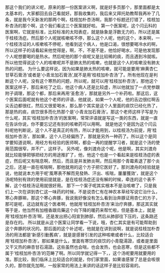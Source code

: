 那这个我们的讲义呢，原来的那一份医案讲义啊，就是好多页那个，那里面都是太太基本的，大家都回去自己看就好。那我收集的，我后来又拜托助教帮我再补了几条，就是我今天新发的那两个啊，桂枝加朴杏汤啊，我那个标题还打错了，桂枝加朴杏汤的那个啊，这个我们看这三个医案就好啦。
第一个医案呢，这个闫云科的医案啊，它就是标准，比较标准的太阳表症，就是脉象是浮数无力的，所以还是属于桂枝汤症。然后那个人呢就咳嗽咳不停，那么这个人呢，他的这个，本来啊，一个桂枝汤证的人咳嗽咳不停呢，他看到这个病人，他是口渴，很想要喝冷水的啊，所以这样子的话看起来他觉得是，啊，不，不是不是，他恰好喝水，可是他发现那个人呢想要喝的是热水。然后呢他的那个痰呢又是比较稀的痰，而且遇到冷就咳。所以他觉得说这个人的咳嗽呢并不是肺太热的咳嗽，也就是这个人的咳嗽没有肺太热的问题。
为什么要这样说，因为如果是肺太热的咳嗽，就可能是要用‘麻黄杏仁甘草石膏汤’或者是‘小青龙加石膏汤’,就不是用‘桂枝加朴杏汤’了。所有他现在是判断这个人呢，没有这个寒热的问题，所以呢，就可以用‘桂枝加朴杏汤’。那他这个医案这样子，那后来吃了之后，他这个病人还是比较虚，所以他就加了一点党参跟附子调理，那这个都，那后来再用‘圣愈汤’，那就是另外一个补药啦。那这后，这个医案后面呢就有他这个老师的评语，他就说，如果一个人呢，他的舌边很红啊舌尖舌边都很红，然后又很爱喝水，那么那个其实是这个人里面的痰饮已经化热了，那是热的痰，痰饮很多而化热那个是‘小青龙加石膏汤’。那这个老师这样子写是为什么呢，其实‘桂枝加朴杏汤’的医案啊，常常评语就是写这一类的东西，就是一直在告诉你说，你不要忘记还有别的咳嗽药可以用啊。
就是他这个是因为这个闫云科呢他判断说，这个人不是真正的有热，所以才能用到，以桂枝汤为前提，用‘桂枝加朴杏汤’。那如果，这个人已经偏热了，那就是另外一种药了。所以这个是同学要知道说啊，用经方有经验的医师啊，都会一再的提醒学习者，就是这个汤的使用范围很窄，并不广，这样子。
另外呢，像刘渡舟这个呢，他是啊，其实刘渡舟就比较能够把够把经方的用途推扩了，他，他这个也是一个看起来是桂枝汤症的表症，然后呢又有喘息啊，然后，而且是并发肺炎啊，然后用那个青霉素退了那个炎之后，还是一直在咳喘啊，那他就用的这个方子把它医好了。那刘渡舟的经验就是说，他就说本方用于呢‘風寒表不解而見發熱、汗出、咳喘，屢屢獲效’，就是这个汤呢特别有效的使用前提就是，是在桂枝汤症还没有解的时候，牵连的这个表不解，这个桂枝汤证用就很好用。
那下一个案子呢其实根本不是治咳嗽了，只是我们上一次在讲到杏仁这一味药的时候，不是说杏仁有在神农本草经写说它治什么，寒心奔豚嘛，那这个寒心奔豚，我说我好像没有怎么看到治奔豚证用杏仁的方子，那可是呢，这边就有这个医者啊，他就用‘桂枝加朴杏汤’来治疗奔豚，那这其实就等于是，他当然有加檀香跟烏藥这个向下降的暖药来帮忙啦，但是基本上，就是用‘桂枝加朴杏汤’啊，还是发出把心阳宣到肺部，然后从肺部往下压的，这条路还是存在的。
所以就是从这个医案让同学看一下说，哦，杏仁其实是有可能帮助到这个奔豚的状况的。那后面的这个补述呢，他就是在讲到说啊，就是说桂枝加朴杏汤的用法都是‘新感引動舊病’，就是是感冒引发的这种咳嗽或者什么，比较适合用‘桂枝加朴杏汤’。那如果是什么，里面有寒饮的痰饮的小青龍湯證，或者是里面又干又热的麻杏甘石湯證。这些虽然也会喘，也会发热，也会恶寒，但是这些都不属于‘桂枝加朴杏汤’的范畴了啊。所以同学就记得一下，，这个汤呢要用就要用的准。那比较，我们临床上比较适合的就是，你们家里面，如果谁感冒了总是会咳很久的，那你就先加啊，一般家常的用法上来讲的话这样子是比较容易的。
